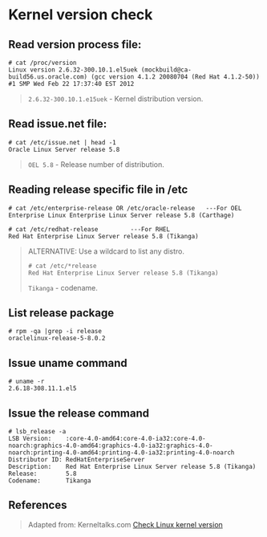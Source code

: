 # Kernel version check

## Read version process file:

```
# cat /proc/version
Linux version 2.6.32-300.10.1.el5uek (mockbuild@ca-build56.us.oracle.com) (gcc version 4.1.2 20080704 (Red Hat 4.1.2-50)) #1 SMP Wed Feb 22 17:37:40 EST 2012
```

> `2.6.32-300.10.1.e15uek` - Kernel distribution version.



## Read issue.net file:

```
# cat /etc/issue.net | head -1
Oracle Linux Server release 5.8
```

> `OEL 5.8` - Release number of distribution.



## Reading release specific file in /etc

```
# cat /etc/enterprise-release OR /etc/oracle-release   ---For OEL
Enterprise Linux Enterprise Linux Server release 5.8 (Carthage)
```

```
# cat /etc/redhat-release         ---For RHEL
Red Hat Enterprise Linux Server release 5.8 (Tikanga)
```

> ALTERNATIVE: Use a wildcard to list any distro.
>
> ```
> # cat /etc/*release
> Red Hat Enterprise Linux Server release 5.8 (Tikanga)
> ```
> `Tikanga` - codename.



## List release package

```
# rpm -qa |grep -i release
oraclelinux-release-5-8.0.2
```


## Issue uname command

```
# uname -r
2.6.18-308.11.1.el5
```


## Issue the release command

```
# lsb_release -a
LSB Version:    :core-4.0-amd64:core-4.0-ia32:core-4.0-noarch:graphics-4.0-amd64:graphics-4.0-ia32:graphics-4.0-noarch:printing-4.0-amd64:printing-4.0-ia32:printing-4.0-noarch
Distributor ID: RedHatEnterpriseServer
Description:    Red Hat Enterprise Linux Server release 5.8 (Tikanga)
Release:        5.8
Codename:       Tikanga
```

## References

> Adapted from: Kerneltalks.com
> [Check Linux kernel version][1]



<!-- REFERENCES -->

[1]:http://kerneltalks.com/config/check-linux-kernel-version/

